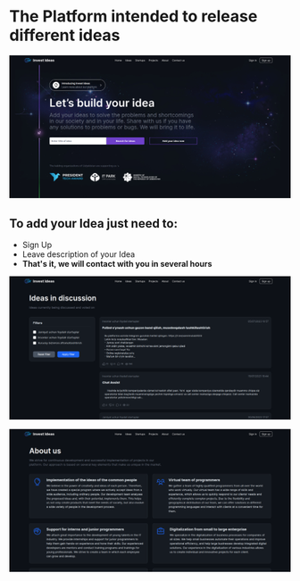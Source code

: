 # The Platform intended to release different ideas

![img.png](img.png)

## To add your Idea just need to:
* Sign Up
* Leave description of your Idea
* **That's it, we will contact with you in several hours** 


![img_2.png](img_2.png)

![img_1.png](img_1.png)

